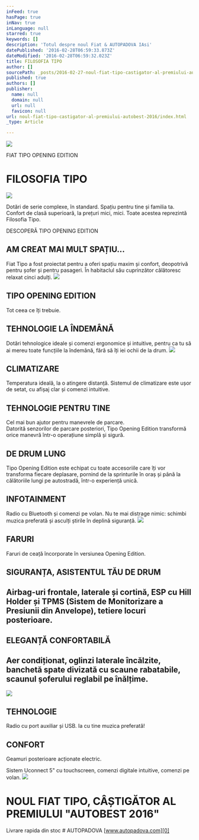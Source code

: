 ```yaml
---
inFeed: true
hasPage: true
inNav: true
inLanguage: null
starred: true
keywords: []
description: 'Totul despre noul Fiat & AUTOPADOVA IAsi'
datePublished: '2016-02-28T06:59:33.873Z'
dateModified: '2016-02-28T06:59:32.023Z'
title: FILOSOFIA TIPO
author: []
sourcePath: _posts/2016-02-27-noul-fiat-tipo-castigator-al-premiului-autobest-2016.md
published: true
authors: []
publisher:
  name: null
  domain: null
  url: null
  favicon: null
url: noul-fiat-tipo-castigator-al-premiului-autobest-2016/index.html
_type: Article

---
```

![](https://the-grid-user-content.s3-us-west-2.amazonaws.com/ed10054b-50a9-4f6f-82ca-ad942bc4ade2.jpg)

FIAT TIPO OPENING EDITION

# FILOSOFIA TIPO
![](https://the-grid-user-content.s3-us-west-2.amazonaws.com/e6fd3c1c-bc16-4a0c-93a7-64eacfc6a265.jpg)

Dotări de serie complexe, în standard. Spațiu pentru tine și familia ta. Confort de clasă superioară, la prețuri mici, mici. Toate acestea reprezintă Filosofia Tipo.

DESCOPERĂ TIPO OPENING EDITION

## AM CREAT MAI MULT SPAȚIU...

Fiat Tipo a fost proiectat pentru a oferi spațiu maxim și confort, deopotrivă pentru șofer și pentru pasageri. În habitaclul său cuprinzător călătoresc relaxat cinci adulți.
![](https://the-grid-user-content.s3-us-west-2.amazonaws.com/9aa422bd-7260-4603-bc33-50bf21830f93.jpg)

## TIPO OPENING EDITION

Tot ceea ce îți trebuie.

## TEHNOLOGIE LA ÎNDEMÂNĂ

Dotări tehnologice ideale și comenzi ergonomice și intuitive, pentru ca tu să ai mereu toate funcțiile la îndemână, fără să îți iei ochii de la drum.
![](https://the-grid-user-content.s3-us-west-2.amazonaws.com/766c49d9-45d7-40aa-bdbc-dc2df7d1a1fe.jpg)

## CLIMATIZARE

Temperatura ideală, la o atingere distanță. Sistemul de climatizare este ușor de setat, cu afișaj clar și comenzi intuitive.

## TEHNOLOGIE PENTRU TINE

Cel mai bun ajutor pentru manevrele de parcare.  
Datorită senzorilor de parcare posteriori, Tipo Opening Edition transformă orice manevră într-o operațiune simplă și sigură.

## DE DRUM LUNG

Tipo Opening Edition este echipat cu toate accesoriile care îți vor transforma fiecare deplasare, pornind de la sprinturile în oraș și până la călătoriile lungi pe autostradă, într-o experiență unică.

## INFOTAINMENT

Radio cu Bluetooth și comenzi pe volan. Nu te mai distrage nimic: schimbi muzica preferată și asculți știrile în deplină siguranță.
![](https://the-grid-user-content.s3-us-west-2.amazonaws.com/d9dca62b-3c74-4db2-a314-6aa22fd9473a.jpg)

## FARURI

Faruri de ceață încorporate în versiunea Opening Edition.

## SIGURANȚA, ASISTENTUL TĂU DE DRUM

## Airbag-uri frontale, laterale și cortină, ESP cu Hill Holder și TPMS (Sistem de Monitorizare a Presiunii din Anvelope), tetiere locuri posterioare.

## ELEGANȚĂ CONFORTABILĂ

## Aer condiționat, oglinzi laterale încălzite, banchetă spate divizată cu scaune rabatabile, scaunul șoferului reglabil pe înălțime.
![](https://the-grid-user-content.s3-us-west-2.amazonaws.com/11ed7c49-ab03-4d0d-ae84-cf74b52cdfa2.jpg)

## TEHNOLOGIE

Radio cu port auxiliar și USB. Ia cu tine muzica preferată!

## CONFORT

Geamuri posterioare acționate electric.

Sistem Uconnect 5" cu touchscreen, comenzi digitale intuitive, comenzi pe volan.
![](https://the-grid-user-content.s3-us-west-2.amazonaws.com/7b4524ef-68cd-47ed-8c21-bdc7a5a4a5cc.jpg)

# NOUL FIAT TIPO, CÂȘTIGĂTOR AL PREMIULUI "AUTOBEST 2016"

Livrare rapida din stoc \# AUTOPADOVA [www.autopadova.com][0]

[0]: www.autopadova.com